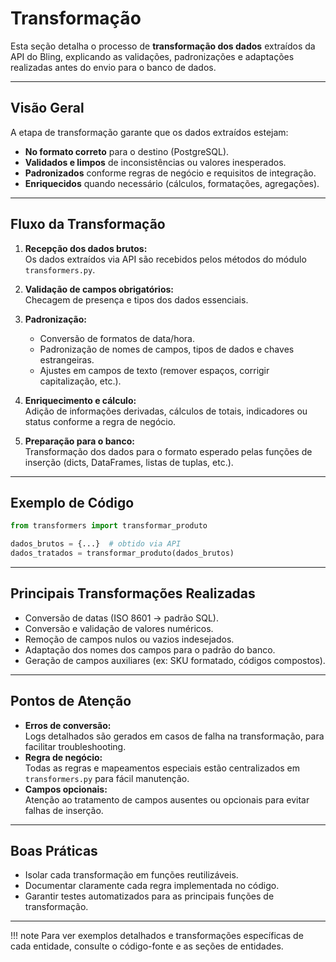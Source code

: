 # Transformação

Esta seção detalha o processo de **transformação dos dados** extraídos da API do Bling, explicando as validações, padronizações e adaptações realizadas antes do envio para o banco de dados.

---

## Visão Geral

A etapa de transformação garante que os dados extraídos estejam:
- **No formato correto** para o destino (PostgreSQL).
- **Validados e limpos** de inconsistências ou valores inesperados.
- **Padronizados** conforme regras de negócio e requisitos de integração.
- **Enriquecidos** quando necessário (cálculos, formatações, agregações).

---

## Fluxo da Transformação

1. **Recepção dos dados brutos:**  
   Os dados extraídos via API são recebidos pelos métodos do módulo `transformers.py`.

2. **Validação de campos obrigatórios:**  
   Checagem de presença e tipos dos dados essenciais.

3. **Padronização:**  
   - Conversão de formatos de data/hora.
   - Padronização de nomes de campos, tipos de dados e chaves estrangeiras.
   - Ajustes em campos de texto (remover espaços, corrigir capitalização, etc.).

4. **Enriquecimento e cálculo:**  
   Adição de informações derivadas, cálculos de totais, indicadores ou status conforme a regra de negócio.

5. **Preparação para o banco:**  
   Transformação dos dados para o formato esperado pelas funções de inserção (dicts, DataFrames, listas de tuplas, etc.).

---

## Exemplo de Código

```python
from transformers import transformar_produto

dados_brutos = {...}  # obtido via API
dados_tratados = transformar_produto(dados_brutos)
```

---

## Principais Transformações Realizadas

- Conversão de datas (ISO 8601 → padrão SQL).
- Conversão e validação de valores numéricos.
- Remoção de campos nulos ou vazios indesejados.
- Adaptação dos nomes dos campos para o padrão do banco.
- Geração de campos auxiliares (ex: SKU formatado, códigos compostos).

---

## Pontos de Atenção

- **Erros de conversão:**  
  Logs detalhados são gerados em casos de falha na transformação, para facilitar troubleshooting.
- **Regra de negócio:**  
  Todas as regras e mapeamentos especiais estão centralizados em `transformers.py` para fácil manutenção.
- **Campos opcionais:**  
  Atenção ao tratamento de campos ausentes ou opcionais para evitar falhas de inserção.

---

## Boas Práticas

- Isolar cada transformação em funções reutilizáveis.
- Documentar claramente cada regra implementada no código.
- Garantir testes automatizados para as principais funções de transformação.

---

!!! note
    Para ver exemplos detalhados e transformações específicas de cada entidade, consulte o código-fonte e as seções de entidades.
